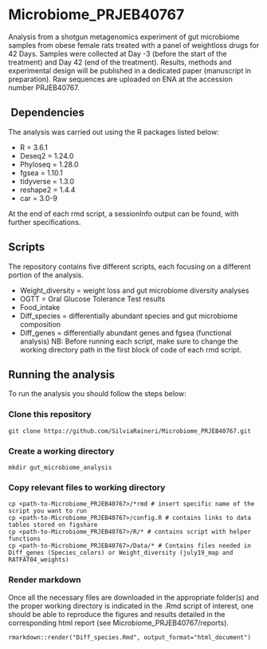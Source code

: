# Microbiome_PRJEB40767
Analysis from a shotgun metagenomics experiment of gut microbiome samples from obese female rats treated with a panel of weightloss drugs for 42 Days. Samples were collected at Day -3 (before the start of the treatment) and Day 42 (end of the treatment). Results, methods and experimental design will be published in a dedicated paper (manuscript in preparation). Raw sequences are uploaded on ENA at the accession number PRJEB40767.

##  Dependencies
The analysis was carried out using the R packages listed below:
- R = 3.6.1 
- Deseq2 = 1.24.0
- Phyloseq = 1.28.0 
- fgsea = 1.10.1
- tidyverse = 1.3.0 
- reshape2 = 1.4.4
- car = 3.0-9

At the end of each rmd script, a sessionInfo output can be found, with further specifications.

## Scripts 
The repository contains five different scripts, each focusing on a different portion of the analysis. 
- Weight_diversity =  weight loss and gut microbiome diversity analyses 
- OGTT = Oral Glucose Tolerance Test results
- Food_intake 
- Diff_species = differentially abundant species and gut microbiome composition
- Diff_genes = differentially abundant genes and fgsea (functional analysis)
NB: Before running each script, make sure to change the working directory path in the first block of code of each rmd script.

## Running the analysis
To run the analysis you should follow the steps below:

### Clone this repository 
`git clone https://github.com/SilviaRaineri/Microbiome_PRJEB40767.git` 

### Create a working directory
`mkdir gut_microbiome_analysis` 

### Copy relevant files to working directory
```
cp <path-to-Microbiome_PRJEB40767>/*rmd # insert specific name of the script you want to run
cp <path-to-Microbiome_PRJEB40767>/config.R # contains links to data tables stored on figshare
cp <path-to-Microbiome_PRJEB40767>/R/* # contains script with helper functions
cp <path-to-Microbiome_PRJEB40767>/Data/* # Contains files needed in Diff_genes (Species_colors) or Weight_diversity (july19_map and RATFAT04_weights)
```

### Render markdown
Once all the necessary files are downloaded in the appropriate folder(s) and the proper working directory is indicated in the .Rmd script of interest, one should be able to reproduce the figures and results detailed in the corresponding html report (see Microbiome_PRJEB40767/reports). 

`rmarkdown::render("Diff_species.Rmd", output_format="html_document")` 
